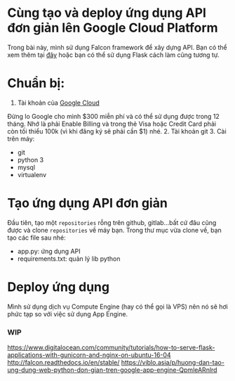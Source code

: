 # Cùng tạo và deploy ứng dụng API đơn giản lên Google Cloud Platform
Trong bài này, mình sử dụng Falcon framework để xây dựng API. Bạn có thể xem thêm tại [đây](http://falcon.readthedocs.io/en/stable/) hoặc bạn có thể sử dụng Flask cách làm cũng tương tự.
# Chuẩn bị:
1. Tài khoản của [Google Cloud](https://cloud.google.com/)

Đừng lo Google cho mình $300 miễn phí và có thể sử dụng được trong 12 tháng. Nhớ là phải Enable Billing và trong thẻ Visa hoặc Credit Card phải còn tối thiểu 100k (vì khi đăng ký sẽ phải cần $1) nhé.
2. Tài khoản git
3. Cài trên máy:
  - git
  - python 3 
  - mysql
  - virtualenv
# Tạo ứng dụng API đơn giản
Đầu tiên, tạo một `repositories` rỗng trên github, gitlab...bất cứ đâu cũng được và clone `repositories` về máy bạn.
Trong thư mục vừa clone về, bạn tạo các file sau nhé:
- app.py: ứng dụng API
- requirements.txt: quản lý lib python


# Deploy ứng dụng
Mình sử dụng dịch vụ Compute Engine (hay có thể gọi là VPS) nên nó sẽ hơi phức tạp so với việc sử dụng App Engine.
### WIP
https://www.digitalocean.com/community/tutorials/how-to-serve-flask-applications-with-gunicorn-and-nginx-on-ubuntu-16-04
http://falcon.readthedocs.io/en/stable/
https://viblo.asia/p/huong-dan-tao-ung-dung-web-python-don-gian-tren-google-app-engine-QpmleARnlrd


